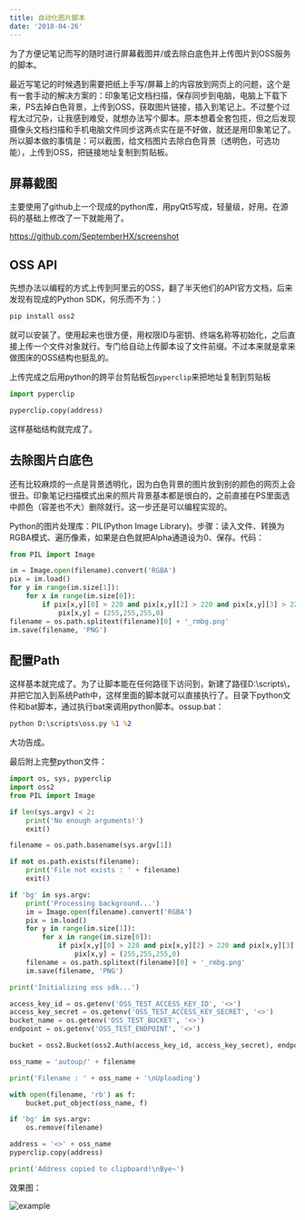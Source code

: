 ```yaml
---
title: 自动化图片脚本
date: '2018-04-26'
---
```


为了方便记笔记而写的随时进行屏幕截图并/或去除白底色并上传图片到OSS服务的脚本。

<!-- more -->

最近写笔记的时候遇到需要把纸上手写/屏幕上的内容放到网页上的问题，这个是有一套手动的解决方案的：印象笔记文档扫描，保存同步到电脑，电脑上下载下来，PS去掉白色背景，上传到OSS，获取图片链接，插入到笔记上。不过整个过程太过冗杂，让我感到难受，就想办法写个脚本。原本想着全套包揽，但之后发现摄像头文档扫描和手机电脑文件同步这两点实在是不好做，就还是用印象笔记了。所以脚本做的事情是：可以截图，给文档图片去除白色背景（透明色，可选功能），上传到OSS，把链接地址复制到剪贴板。

## 屏幕截图

主要使用了github上一个现成的python库，用pyQt5写成，轻量级，好用。在源码的基础上修改了一下就能用了。

https://github.com/SeptemberHX/screenshot

## OSS API

先想办法以编程的方式上传到阿里云的OSS，翻了半天他们的API官方文档，后来发现有现成的Python SDK，何乐而不为：）

```bash
pip install oss2
```

就可以安装了。使用起来也很方便，用权限ID与密钥、终端名称等初始化，之后直接上传一个文件对象就行。专门给自动上传脚本设了文件前缀。不过本来就是拿来做图床的OSS结构也挺乱的。

上传完成之后用python的跨平台剪贴板包`pyperclip`来把地址复制到剪贴板

```python
import pyperclip

pyperclip.copy(address)
```

这样基础结构就完成了。

## 去除图片白底色

还有比较麻烦的一点是背景透明化，因为白色背景的图片放到别的颜色的网页上会很丑。印象笔记扫描模式出来的照片背景基本都是很白的，之前直接在PS里面选中颜色（容差也不大）删除就行。这一步还是可以编程实现的。

Python的图片处理库：PIL(Python Image Library)。步骤：读入文件、转换为RGBA模式、遍历像素，如果是白色就把Alpha通道设为0、保存。代码：

```python
from PIL import Image

im = Image.open(filename).convert('RGBA')
pix = im.load()
for y in range(im.size[1]):
    for x in range(im.size[0]):
        if pix[x,y][0] > 220 and pix[x,y][2] > 220 and pix[x,y][3] > 220:
            pix[x,y] = (255,255,255,0)
filename = os.path.splitext(filename)[0] + '_rmbg.png'
im.save(filename, 'PNG')
```

## 配置Path

这样基本就完成了。为了让脚本能在任何路径下访问到，新建了路径D:\scripts\，并把它加入到系统Path中，这样里面的脚本就可以直接执行了。目录下python文件和bat脚本，通过执行bat来调用python脚本。ossup.bat：

```bat
python D:\scripts\oss.py %1 %2
```

大功告成。

最后附上完整python文件：

```python
import os, sys, pyperclip
import oss2
from PIL import Image

if len(sys.argv) < 2:
    print('No enough arguments!')
    exit()

filename = os.path.basename(sys.argv[1])

if not os.path.exists(filename):
    print('File not exists : ' + filename)
    exit()

if 'bg' in sys.argv:
    print('Processing background...')
    im = Image.open(filename).convert('RGBA')
    pix = im.load()
    for y in range(im.size[1]):
        for x in range(im.size[0]):
            if pix[x,y][0] > 220 and pix[x,y][2] > 220 and pix[x,y][3] > 220:
                pix[x,y] = (255,255,255,0)
    filename = os.path.splitext(filename)[0] + '_rmbg.png'
    im.save(filename, 'PNG')

print('Initializing oss sdk...')

access_key_id = os.getenv('OSS_TEST_ACCESS_KEY_ID', '<>')
access_key_secret = os.getenv('OSS_TEST_ACCESS_KEY_SECRET', '<>')
bucket_name = os.getenv('OSS_TEST_BUCKET', '<>')
endpoint = os.getenv('OSS_TEST_ENDPOINT', '<>')

bucket = oss2.Bucket(oss2.Auth(access_key_id, access_key_secret), endpoint, bucket_name)

oss_name = 'autoup/' + filename

print('Filename : ' + oss_name + '\nUploading')

with open(filename, 'rb') as f:
    bucket.put_object(oss_name, f)

if 'bg' in sys.argv:
    os.remove(filename)

address = '<>' + oss_name
pyperclip.copy(address)

print('Address copied to clipboard!\nBye~')
```

效果图：

![example](https://sine-img-bed.oss-cn-beijing.aliyuncs.com/autoup/ossup-example.png)